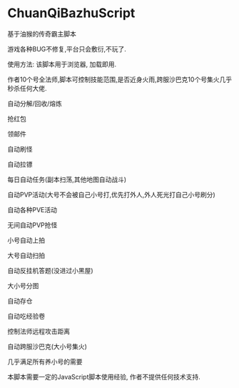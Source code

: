 # ChuanQiBazhuScript
基于油猴的传奇霸主脚本

游戏各种BUG不修复,平台只会敷衍,不玩了.

使用方法: 该脚本用于浏览器, 加载即用.

作者10个号全法师,脚本可控制技能范围,是否近身火雨,跨服沙巴克10个号集火几乎秒杀任何大佬.

自动分解/回收/熔炼

抢红包

领邮件

自动刷怪

自动拉镖

每日自动任务(副本扫荡,其他地图自动战斗)

自动PVP活动(大号不会被自己小号打,优先打外人,外人死光打自己小号刷分)

自动各种PVE活动

无间自动PVP抢怪

小号自动上拍

大号自动扫拍

自动反挂机答题(没进过小黑屋)

大小号分图

自动存仓

自动吃经验卷

控制法师远程攻击距离

自动跨服沙巴克(大小号集火)

几乎满足所有养小号的需要

本脚本需要一定的JavaScript脚本使用经验, 作者不提供任何技术支持.
